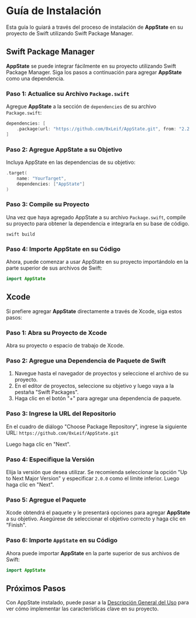 # Guía de Instalación

Esta guía lo guiará a través del proceso de instalación de **AppState** en su proyecto de Swift utilizando Swift Package Manager.

## Swift Package Manager

**AppState** se puede integrar fácilmente en su proyecto utilizando Swift Package Manager. Siga los pasos a continuación para agregar **AppState** como una dependencia.

### Paso 1: Actualice su Archivo `Package.swift`

Agregue **AppState** a la sección de `dependencies` de su archivo `Package.swift`:

```swift
dependencies: [
    .package(url: "https://github.com/0xLeif/AppState.git", from: "2.2.0")
]
```

### Paso 2: Agregue AppState a su Objetivo

Incluya AppState en las dependencias de su objetivo:

```swift
.target(
    name: "YourTarget",
    dependencies: ["AppState"]
)
```

### Paso 3: Compile su Proyecto

Una vez que haya agregado AppState a su archivo `Package.swift`, compile su proyecto para obtener la dependencia e integrarla en su base de código.

```
swift build
```

### Paso 4: Importe AppState en su Código

Ahora, puede comenzar a usar AppState en su proyecto importándolo en la parte superior de sus archivos de Swift:

```swift
import AppState
```

## Xcode

Si prefiere agregar **AppState** directamente a través de Xcode, siga estos pasos:

### Paso 1: Abra su Proyecto de Xcode

Abra su proyecto o espacio de trabajo de Xcode.

### Paso 2: Agregue una Dependencia de Paquete de Swift

1. Navegue hasta el navegador de proyectos y seleccione el archivo de su proyecto.
2. En el editor de proyectos, seleccione su objetivo y luego vaya a la pestaña "Swift Packages".
3. Haga clic en el botón "+" para agregar una dependencia de paquete.

### Paso 3: Ingrese la URL del Repositorio

En el cuadro de diálogo "Choose Package Repository", ingrese la siguiente URL: `https://github.com/0xLeif/AppState.git`

Luego haga clic en "Next".

### Paso 4: Especifique la Versión

Elija la versión que desea utilizar. Se recomienda seleccionar la opción "Up to Next Major Version" y especificar `2.0.0` como el límite inferior. Luego haga clic en "Next".

### Paso 5: Agregue el Paquete

Xcode obtendrá el paquete y le presentará opciones para agregar **AppState** a su objetivo. Asegúrese de seleccionar el objetivo correcto y haga clic en "Finish".

### Paso 6: Importe `AppState` en su Código

Ahora puede importar **AppState** en la parte superior de sus archivos de Swift:

```swift
import AppState
```

## Próximos Pasos

Con AppState instalado, puede pasar a la [Descripción General del Uso](usage-overview.md) para ver cómo implementar las características clave en su proyecto.
